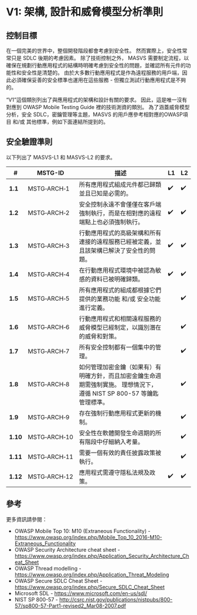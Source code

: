 # V1: 架構, 設計和威脅模型分析準則

## 控制目標

在一個完美的世界中，整個開發階段都會考慮到安全性。 然而實際上，安全性常常只是 SDLC 後期的考慮因素。 除了技術控制之外， MASVS 需要制定流程，以確保在規劃行動應用程式的結構時明確考慮到安全性的問題，並確認所有元件的功能性和安全性是清楚的。 由於大多數行動應用程式是作為遠程服務的用戶端，因此必須確保妥善的安全標準也運用在這些服務 - 但獨立測試行動應用程式是不夠的。

“V1”這個類別列出了與應用程式的架構和設計有關的要求。 因此，這是唯一沒有對應到 OWASP Mobile Testing Guide 裡的技術測資的類別。 為了涵蓋威脅模型分析，安全 SDLC，密鑰管理等主題，MASVS 的用戶應參考相對應的OWASP項目 和/或 其他標準，例如下面連結所提到的。

## 安全驗證準則

以下列出了 MASVS-L1 和 MASVS-L2 的要求。

| # | MSTG-ID | 描述 | L1 | L2 |
| --- | --- | --- | --- | --- |
| **1.1** | MSTG‑ARCH‑1 | 所有應用程式組成元件都已歸類並且已知是必需的。 | ✔️ | ✔️ |
| **1.2** | MSTG‑ARCH‑2 | 安全控制永遠不會僅僅在客戶端強制執行，而是在相對應的遠程端點上也必須強制執行。 | ✔️ | ✔️ |
| **1.3** | MSTG‑ARCH‑3 | 行動應用程式的高級架構和所有連接的遠程服務已經被定義，並且該架構已解決了安全性的問題。 | ✔️ | ✔️ |
| **1.4** | MSTG‑ARCH‑4 | 在行動應用程式環境中被認為敏感的資料已被明確歸類。 | ✔️ | ✔️ |
| **1.5** | MSTG‑ARCH‑5 | 所有應用程式的組成都根據它們提供的業務功能 和/或 安全功能進行定義。 |   | ✔️ |
| **1.6** | MSTG‑ARCH‑6 | 行動應用程式和相關遠程服務的威脅模型已經制定，以識別潛在的威脅和對策。 |   | ✔️ |
| **1.7** | MSTG‑ARCH‑7 | 所有安全控制都有一個集中的管理。 |   | ✔️ |
| **1.8** | MSTG‑ARCH‑8 | 如何管理加密金鑰（如果有）有明確方針，而且加密金鑰生命週期需強制實施。 理想情況下，遵循 NIST SP 800-57 等鑰匙管理標準。 |   | ✔️ |
| **1.9** | MSTG‑ARCH‑9 | 存在強制行動應用程式更新的機制。 |   | ✔️ |
| **1.10** | MSTG‑ARCH‑10 | 安全性在軟體開發生命週期的所有階段中仔細納入考量。 |   | ✔️ |
| **1.11** | MSTG‑ARCH‑11 | 需要一個有效的責任披露政策被執行。 |  | ✔️ |
| **1.12** | MSTG‑ARCH‑12 | 應用程式需遵守隱私法規及政策。 | ✔️ | ✔️ |

## 參考

更多資訊請參閱：

- OWASP Mobile Top 10: M10 (Extraneous Functionality) - <https://www.owasp.org/index.php/Mobile_Top_10_2016-M10-Extraneous_Functionality>
- OWASP Security Architecture cheat sheet - <https://www.owasp.org/index.php/Application_Security_Architecture_Cheat_Sheet>
- OWASP Thread modelling - <https://www.owasp.org/index.php/Application_Threat_Modeling>
- OWASP Secure SDLC Cheat Sheet - <https://www.owasp.org/index.php/Secure_SDLC_Cheat_Sheet>
- Microsoft SDL - <https://www.microsoft.com/en-us/sdl/>
- NIST SP 800-57 - <http://csrc.nist.gov/publications/nistpubs/800-57/sp800-57-Part1-revised2_Mar08-2007.pdf>
